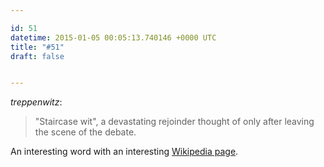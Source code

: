 ```yaml
---

id: 51
datetime: 2015-01-05 00:05:13.740146 +0000 UTC
title: "#51"
draft: false


---
```


_treppenwitz_:

 > "Staircase wit", a devastating rejoinder thought of only after leaving the scene of the debate.

An interesting word with an interesting [Wikipedia page](https://en.wikipedia.org/wiki/L%!e(MISSING)sprit_de_l%!e(MISSING)scalier).

